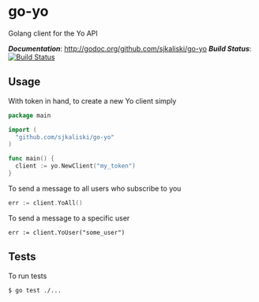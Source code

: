 go-yo
=====

Golang client for the Yo API

***Documentation***: http://godoc.org/github.com/sjkaliski/go-yo
***Build Status***: [![Build Status](https://travis-ci.org/sjkaliski/go-yo.png)](https://travis-ci.org/sjkaliski/go-yo)

## Usage

With token in hand, to create a new Yo client simply

```go
package main

import (
  "github.com/sjkaliski/go-yo"
)

func main() {
  client := yo.NewClient("my_token")
}
```

To send a message to all users who subscribe to you

```go
err := client.YoAll()
```

To send a message to a specific user

```
err := client.YoUser("some_user")
```

## Tests

To run tests

`$ go test ./...`
